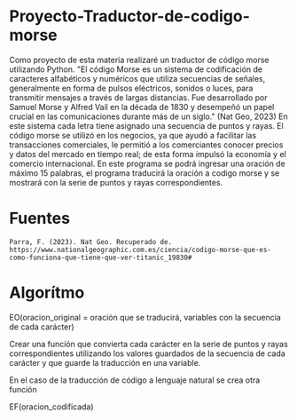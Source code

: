 # Proyecto-Traductor-de-codigo-morse
Como proyecto de esta materia realizaré un traductor de código morse utilizando Python. "El código Morse es un sistema de codificación de caracteres alfabéticos y numéricos que utiliza secuencias de señales, generalmente en forma de pulsos eléctricos, sonidos o luces, para transmitir mensajes a través de largas distancias. Fue desarrollado por Samuel Morse y Alfred Vail en la década de 1830 y desempeñó un papel crucial en las comunicaciones durante más de un siglo." (Nat Geo, 2023) En este sistema cada letra tiene asignado una secuencia de puntos y rayas. El código morse se utilizó en los negocios, ya que ayudó a facilitar las transacciones comerciales, le permitió a los comerciantes conocer precios y datos del mercado en tiempo real; de esta forma impulsó la economía y el comercio internacional. 
En este programa se podrá ingresar una oración de máximo 15 palabras, el programa traducirá la oración a codigo morse y se mostrará con la serie de puntos y rayas correspondientes. 

# Fuentes
    Parra, F. (2023). Nat Geo. Recuperado de. https://www.nationalgeographic.com.es/ciencia/codigo-morse-que-es-como-funciona-que-tiene-que-ver-titanic_19830#
    
# Algorítmo
EO(oracion_original = oración que se traducirá, variables con la secuencia de cada carácter)

Crear una función que convierta cada carácter en la serie de puntos y rayas correspondientes utilizando los valores guardados de la secuencia de cada carácter y que guarde la traducción en una variable.

En el caso de la traducción de código a lenguaje natural se crea otra función

EF(oracion_codificada)
